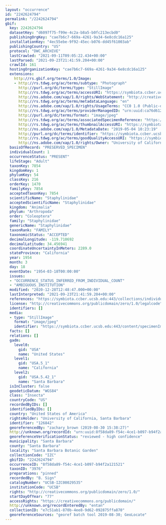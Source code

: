 ```yaml
---
layout: "occurrence"
id: "2242624794"
permalink: "/2242624794"
gbif:
  key: 2242624794
  datasetKey: "d6097f75-f99e-4c2a-b8a5-b0fc213ecbd0"
  publishingOrgKey: "cae7b6c7-669a-4261-9a34-6e8cdc16a125"
  installationKey: "4ec55ebe-9f92-45ec-b076-dd45f61003ab"
  publishingCountry: "US"
  protocol: "DWC_ARCHIVE"
  lastCrawled: "2021-09-11T09:05:22.434+00:00"
  lastParsed: "2021-09-23T21:41:59.204+00:00"
  crawlId: 161
  hostingOrganizationKey: "cae7b6c7-669a-4261-9a34-6e8cdc16a125"
  extensions:
    http://rs.gbif.org/terms/1.0/Image:
    - http://rs.tdwg.org/ac/terms/subtype: "Photograph"
      http://purl.org/dc/terms/type: "StillImage"
      http://rs.tdwg.org/ac/terms/accessURI: "https://symbiota.ccber.ucsb.edu:443/content/specimenImages/UCSB_IZC/UCSB-IZC00029/UCSB-IZC00029535_lg.jpg"
      http://ns.adobe.com/xap/1.0/rights/WebStatement: "http://creativecommons.org/publicdomain/zero/1.0/"
      http://rs.tdwg.org/ac/terms/metadataLanguage: "en"
      http://ns.adobe.com/xap/1.0/rights/UsageTerms: "CC0 1.0 (Public-domain)"
      http://rs.tdwg.org/ac/terms/providerManagedID: "urn:uuid:ca76d612-b875-4fc3-9a4a-d103a17c6432"
      http://purl.org/dc/terms/format: "image/jpeg"
      http://rs.tdwg.org/ac/terms/associatedSpecimenReference: "https://symbiota.ccber.ucsb.edu:443/collections/individual/index.php?occid=126842"
      http://rs.tdwg.org/ac/terms/thumbnailAccessURI: "https://symbiota.ccber.ucsb.edu:443/content/specimenImages/UCSB_IZC/UCSB-IZC00029/UCSB-IZC00029535_tn.jpg"
      http://ns.adobe.com/xap/1.0/MetadataDate: "2019-05-04 10:23:19"
      http://purl.org/dc/terms/identifier: "https://symbiota.ccber.ucsb.edu:443/content/specimenImages/UCSB_IZC/UCSB-IZC00029/UCSB-IZC00029535_lg.jpg"
      http://rs.tdwg.org/ac/terms/goodQualityAccessURI: "https://symbiota.ccber.ucsb.edu:443/content/specimenImages/UCSB_IZC/UCSB-IZC00029/UCSB-IZC00029535.jpg"
      http://ns.adobe.com/xap/1.0/rights/Owner: "University of California, Santa Barbara"
  basisOfRecord: "PRESERVED_SPECIMEN"
  individualCount: 1
  occurrenceStatus: "PRESENT"
  lifeStage: "Adult"
  taxonKey: 7854
  kingdomKey: 1
  phylumKey: 54
  classKey: 216
  orderKey: 1470
  familyKey: 7854
  acceptedTaxonKey: 7854
  scientificName: "Staphylinidae"
  acceptedScientificName: "Staphylinidae"
  kingdom: "Animalia"
  phylum: "Arthropoda"
  order: "Coleoptera"
  family: "Staphylinidae"
  genericName: "Staphylinidae"
  taxonRank: "FAMILY"
  taxonomicStatus: "ACCEPTED"
  decimalLongitude: -119.710692
  decimalLatitude: 34.456941
  coordinateUncertaintyInMeters: 2289.0
  stateProvince: "California"
  year: 1954
  month: 3
  day: 18
  eventDate: "1954-03-18T00:00:00"
  issues:
  - "OCCURRENCE_STATUS_INFERRED_FROM_INDIVIDUAL_COUNT"
  - "AMBIGUOUS_INSTITUTION"
  modified: "2020-12-28T12:48:47.000+00:00"
  lastInterpreted: "2021-09-23T21:41:59.204+00:00"
  references: "https://symbiota.ccber.ucsb.edu:443/collections/individual/index.php?occid=126842"
  license: "http://creativecommons.org/publicdomain/zero/1.0/legalcode"
  identifiers: []
  media:
  - type: "StillImage"
    format: "image/jpeg"
    identifier: "https://symbiota.ccber.ucsb.edu:443/content/specimenImages/UCSB_IZC/UCSB-IZC00029/UCSB-IZC00029535_lg.jpg"
  facts: []
  relations: []
  gadm:
    level0:
      gid: "USA"
      name: "United States"
    level1:
      gid: "USA.5_1"
      name: "California"
    level2:
      gid: "USA.5.42_1"
      name: "Santa Barbara"
  isInCluster: false
  geodeticDatum: "WGS84"
  class: "Insecta"
  countryCode: "US"
  recordedByIDs: []
  identifiedByIDs: []
  country: "United States of America"
  rightsHolder: "University of California, Santa Barbara"
  identifier: "126842"
  georeferencedBy: "zachary_brown (2019-08-30 15:38:27)"
  http://unknown.org/recordId: "urn:uuid:8f58da89-f54c-4ce1-b097-b94f2a121521"
  georeferenceVerificationStatus: "reviewed - high confidence"
  municipality: "Santa Barbara"
  county: "Santa Barbara"
  locality: "Santa Barbara Botanic Garden"
  collectionCode: "IZC"
  gbifID: "2242624794"
  occurrenceID: "8f58da89-f54c-4ce1-b097-b94f2a121521"
  taxonID: "3976"
  preparations: "pinned"
  recordedBy: "B. Sign"
  catalogNumber: "UCSB-IZC00029535"
  institutionCode: "UCSB"
  rights: "http://creativecommons.org/publicdomain/zero/1.0/"
  startDayOfYear: "77"
  accessRights: "https://creativecommons.org/publicdomain/"
  http://unknown.org/recordEnteredBy: "entan"
  collectionID: "e7c51ab1-870b-4ee8-9d62-092875ffa870"
  georeferenceSources: "georef batch tool 2019-08-30; GeoLocate"
---
```

